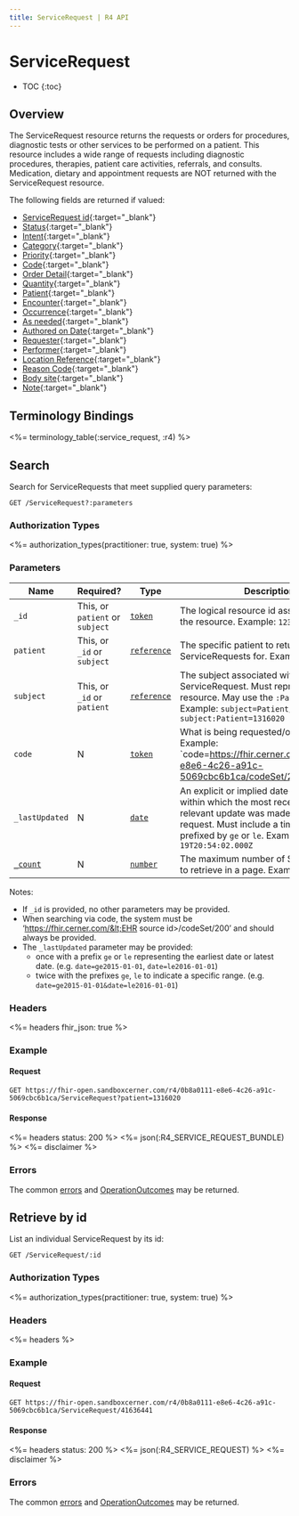 ```yaml
---
title: ServiceRequest | R4 API
---
```


# ServiceRequest

* TOC
{:toc}

## Overview

The ServiceRequest resource returns the requests or orders for procedures, diagnostic tests or other services to be performed on a patient. This resource includes a wide range of requests including diagnostic procedures, therapies, patient care activities, referrals, and consults. Medication, dietary and appointment requests are NOT returned with the ServiceRequest resource.

The following fields are returned if valued:

* [ServiceRequest id]( https://hl7.org/fhir/r4/resource-definitions.html#Resource.id){:target="_blank"}
* [Status](https://www.hl7.org/fhir/r4/servicerequest-definitions.html#ServiceRequest.status){:target="_blank"}
* [Intent](https://www.hl7.org/fhir/r4/servicerequest-definitions.html#ServiceRequest.intent){:target="_blank"}
* [Category](https://www.hl7.org/fhir/r4/servicerequest-definitions.html#ServiceRequest.category){:target="_blank"}
* [Priority](https://www.hl7.org/fhir/r4/servicerequest-definitions.html#ServiceRequest.priority){:target="_blank"}
* [Code](https://www.hl7.org/fhir/r4/servicerequest-definitions.html#ServiceRequest.code){:target="_blank"}
* [Order Detail](https://www.hl7.org/fhir/r4/servicerequest-definitions.html#ServiceRequest.orderDetail){:target="_blank"}
* [Quantity](https://www.hl7.org/fhir/r4/servicerequest-definitions.html#ServiceRequest.quantity_x_){:target="_blank"}
* [Patient](https://www.hl7.org/fhir/r4/servicerequest-definitions.html#ServiceRequest.subject){:target="_blank"}
* [Encounter](https://www.hl7.org/fhir/r4/servicerequest-definitions.html#ServiceRequest.encounter){:target="_blank"}
* [Occurrence](https://www.hl7.org/fhir/r4/servicerequest-definitions.html#ServiceRequest.occurrence_x_){:target="_blank"}
* [As needed](https://www.hl7.org/fhir/r4/servicerequest-definitions.html#ServiceRequest.asNeeded_x_){:target="_blank"}
* [Authored on Date](https://www.hl7.org/fhir/r4/servicerequest-definitions.html#ServiceRequest.authoredOn){:target="_blank"}
* [Requester](https://www.hl7.org/fhir/r4/servicerequest-definitions.html#ServiceRequest.requester){:target="_blank"}
* [Performer](https://www.hl7.org/fhir/r4/servicerequest-definitions.html#ServiceRequest.performer){:target="_blank"}
* [Location Reference](https://www.hl7.org/fhir/r4/servicerequest-definitions.html#ServiceRequest.locationReference){:target="_blank"}
* [Reason Code](https://www.hl7.org/fhir/r4/servicerequest-definitions.html#ServiceRequest.reasonCode){:target="_blank"}
* [Body site](https://www.hl7.org/fhir/r4/servicerequest-definitions.html#ServiceRequest.bodySite){:target="_blank"}
* [Note](https://www.hl7.org/fhir/r4/servicerequest-definitions.html#ServiceRequest.note){:target="_blank"}

## Terminology Bindings

<%= terminology_table(:service_request, :r4) %>

## Search

Search for ServiceRequests that meet supplied query parameters:

    GET /ServiceRequest?:parameters

### Authorization Types

<%= authorization_types(practitioner: true, system: true) %>

### Parameters

 Name                     | Required?                       | Type          | Description
--------------------------|---------------------------------|---------------|-----------------------------------------------------------------------------------------------------
 `_id`                    | This, or `patient` or `subject` | [`token`]     | The logical resource id associated with the resource. Example: `12345`
 `patient`                | This, or `_id` or `subject`     | [`reference`] | The specific patient to return ServiceRequests for. Example: `12345`
 `subject`                | This, or `_id` or `patient`     | [`reference`] | The subject associated with the ServiceRequest. Must represent a Patient resource. May use the `:Patient` modifier. Example: `subject=Patient/1316020` or `subject:Patient=1316020`
  `code`                  | N                               | [`token`]      | What is being requested/ordered. Example: `code=https://fhir.cerner.com/0b8a0111-e8e6-4c26-a91c-5069cbc6b1ca/codeSet/200|3976772`
 `_lastUpdated`           | N                               | [`date`]      | An explicit or implied date-time range within which the most recent clinically relevant update was made to the service request. Must include a time, and must be prefixed by `ge` or `le`. Example: `ge2014-05-19T20:54:02.000Z`
 [`_count`]               | N                               | [`number`]    | The maximum number of ServiceRequests to retrieve in a page. Example: `50`

Notes:

  * If `_id` is provided, no other parameters may be provided.
  * When searching via code, the system must be ‘https://fhir.cerner.com/&lt;EHR source id&gt;/codeSet/200’ and should always be provided.
  * The `_lastUpdated` parameter may be provided:
      * once with a prefix `ge` or `le` representing the earliest date or latest date. (e.g. `date=ge2015-01-01`, `date=le2016-01-01`)
      * twice with the prefixes `ge`, `le` to indicate a specific range. (e.g. `date=ge2015-01-01&date=le2016-01-01`)

### Headers

<%= headers fhir_json: true %>

### Example

#### Request

    GET https://fhir-open.sandboxcerner.com/r4/0b8a0111-e8e6-4c26-a91c-5069cbc6b1ca/ServiceRequest?patient=1316020

#### Response

<%= headers status: 200 %>
<%= json(:R4_SERVICE_REQUEST_BUNDLE) %>
<%= disclaimer %>

### Errors

The common [errors] and [OperationOutcomes] may be returned.

## Retrieve by id

List an individual ServiceRequest by its id:

    GET /ServiceRequest/:id

### Authorization Types

<%= authorization_types(practitioner: true, system: true) %>

### Headers

<%= headers %>

### Example

#### Request

    GET https://fhir-open.sandboxcerner.com/r4/0b8a0111-e8e6-4c26-a91c-5069cbc6b1ca/ServiceRequest/41636441

#### Response

<%= headers status: 200 %>
<%= json(:R4_SERVICE_REQUEST) %>
<%= disclaimer %>

### Errors

The common [errors] and [OperationOutcomes] may be returned.

[`token`]: http://hl7.org/fhir/R4/search.html#token
[`reference`]: http://hl7.org/fhir/R4/search.html#reference
[`date`]: http://hl7.org/fhir/R4/search.html#date
[`_count`]: https://hl7.org/fhir/r4/search.html#count
[`number`]: http://hl7.org/fhir/R4/search.html#number
[status]: https://www.hl7.org/fhir/r4/valueset-servicerequest-status.html
[errors]: ../../#client-errors
[OperationOutcomes]: ../../#operation-outcomes
